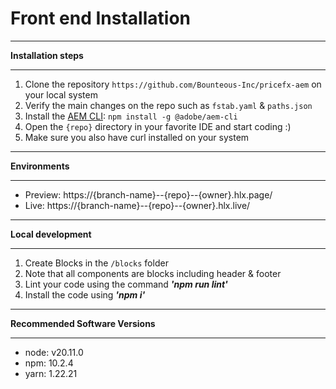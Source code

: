 # Front end Installation
***
**Installation steps**
***

1. Clone the repository `https://github.com/Bounteous-Inc/pricefx-aem` on your local system
1. Verify the main changes on the repo such as `fstab.yaml` & `paths.json`
1. Install the [AEM CLI](https://github.com/adobe/aem-cli): `npm install -g @adobe/aem-cli`
1. Open the `{repo}` directory in your favorite IDE and start coding :)
1. Make sure you also have curl installed on your system

***
**Environments**
***

- Preview: https://{branch-name}--{repo}--{owner}.hlx.page/
- Live: https://{branch-name}--{repo}--{owner}.hlx.live/

***
**Local development**
***

1. Create Blocks in the `/blocks` folder
1. Note that all components are blocks including header & footer
1. Lint your code using the command _**'npm run lint'**_
1. Install the code using _**'npm i'**_

***
**Recommended Software Versions**
***

- node: v20.11.0
- npm: 10.2.4
- yarn: 1.22.21

